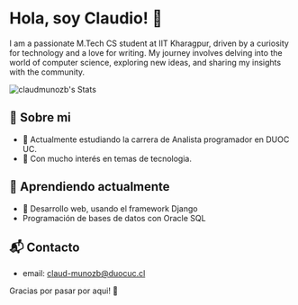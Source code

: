 # Hola, soy Claudio! 👋

I am a passionate M.Tech CS student at IIT Kharagpur, driven by a curiosity for technology and a love for writing. My journey involves delving into the world of computer science, exploring new ideas, and sharing my insights with the community.

![claudmunozb's Stats](https://github-readme-stats.vercel.app/api?username=claudmunozb&theme=vue-dark&show_icons=true&hide_border=true&count_private=true)

## 🚀 Sobre mi

- 🔭 Actualmente estudiando la carrera de Analista programador en DUOC UC.
- 📝 Con mucho interés en temas de tecnologia.

## 🌱 Aprendiendo actualmente

- 🚀 Desarrollo web, usando el framework Django
- Programación de bases de datos con Oracle SQL

## 📬 Contacto

- email: claud-munozb@duocuc.cl

Gracias por pasar por aqui! 🚀


<!--

Here are some ideas to get you started:

- 🔭 I’m currently working on ...
- 🌱 I’m currently learning ...
- 👯 I’m looking to collaborate on ...
- 🤔 I’m looking for help with ...
- 💬 Ask me about ...
- 📫 How to reach me: ...
- 😄 Pronouns: ...
- ⚡ Fun fact: ...
-->
